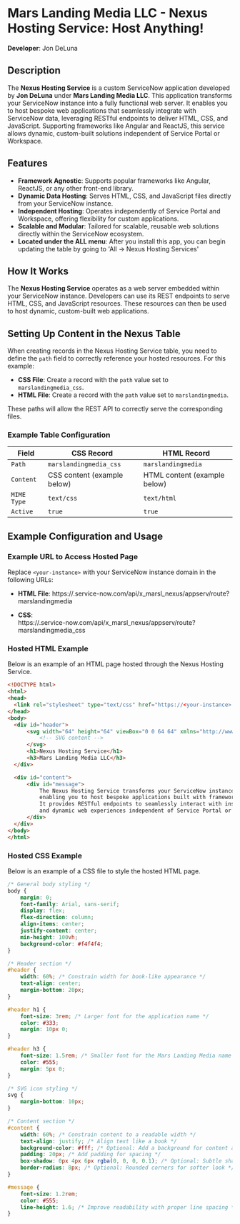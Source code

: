 # Mars Landing Media LLC - Nexus Hosting Service: Host Anything!

**Developer**: Jon DeLuna  

## Description

The **Nexus Hosting Service** is a custom ServiceNow application developed by **Jon DeLuna** under **Mars Landing Media LLC**. This application transforms your ServiceNow instance into a fully functional web server. It enables you to host bespoke web applications that seamlessly integrate with ServiceNow data, leveraging RESTful endpoints to deliver HTML, CSS, and JavaScript. Supporting frameworks like Angular and ReactJS, this service allows dynamic, custom-built solutions independent of Service Portal or Workspace.

## Features

- **Framework Agnostic**: Supports popular frameworks like Angular, ReactJS, or any other front-end library.
- **Dynamic Data Hosting**: Serves HTML, CSS, and JavaScript files directly from your ServiceNow instance.
- **Independent Hosting**: Operates independently of Service Portal and Workspace, offering flexibility for custom applications.
- **Scalable and Modular**: Tailored for scalable, reusable web solutions directly within the ServiceNow ecosystem.
- **Located under the ALL menu**: After you install this app, you can begin updating the table by going to 'All -> Nexus Hosting Services'

## How It Works

The **Nexus Hosting Service** operates as a web server embedded within your ServiceNow instance. Developers can use its REST endpoints to serve HTML, CSS, and JavaScript resources. These resources can then be used to host dynamic, custom-built web applications.

## Setting Up Content in the Nexus Table

When creating records in the Nexus Hosting Service table, you need to define the `path` field to correctly reference your hosted resources. For this example:

- **CSS File**: Create a record with the `path` value set to `marslandingmedia_css`.
- **HTML File**: Create a record with the `path` value set to `marslandingmedia`.

These paths will allow the REST API to correctly serve the corresponding files.

### Example Table Configuration

| Field         | CSS Record                  | HTML Record                |
|---------------|-----------------------------|----------------------------|
| `Path`        | `marslandingmedia_css`      | `marslandingmedia`         |
| `Content`     | CSS content (example below) | HTML content (example below) |
| `MIME Type`   | `text/css`                  | `text/html`                |
| `Active`      | `true`                      | `true`                     |

## Example Configuration and Usage

### Example URL to Access Hosted Page

Replace `<your-instance>` with your ServiceNow instance domain in the following URLs:

- **HTML File**:
https://<your-instance>.service-now.com/api/x_marsl_nexus/appserv/route?marslandingmedia

- **CSS**:  
https://<your-instance>.service-now.com/api/x_marsl_nexus/appserv/route?marslandingmedia_css


### Hosted HTML Example

Below is an example of an HTML page hosted through the Nexus Hosting Service.

```html
<!DOCTYPE html>
<html>
<head>
  <link rel="stylesheet" type="text/css" href="https://<your-instance>.service-now.com/api/x_marsl_nexus/appserv/route?marslandingmedia_css">
</head>
<body>
  <div id="header">
      <svg width="64" height="64" viewBox="0 0 64 64" xmlns="http://www.w3.org/2000/svg" fill="#000000">
          <!-- SVG content -->
      </svg>
      <h1>Nexus Hosting Service</h1>
      <h3>Mars Landing Media LLC</h3>
  </div>

  <div id="content">
      <div id="message">
          The Nexus Hosting Service transforms your ServiceNow instance into a dynamic web server, 
          enabling you to host bespoke applications built with frameworks like Angular or ReactJS. 
          It provides RESTful endpoints to seamlessly interact with instance data and create fully customized 
          and dynamic web experiences independent of Service Portal or Workspace.
      </div>
  </div>
</body>
</html>
```


### Hosted CSS Example

Below is an example of a CSS file to style the hosted HTML page.

```css
/* General body styling */
body {
    margin: 0;
    font-family: Arial, sans-serif;
    display: flex;
    flex-direction: column;
    align-items: center;
    justify-content: center;
    min-height: 100vh;
    background-color: #f4f4f4;
}

/* Header section */
#header {
    width: 60%; /* Constrain width for book-like appearance */
    text-align: center;
    margin-bottom: 20px;
}

#header h1 {
    font-size: 3rem; /* Larger font for the application name */
    color: #333;
    margin: 10px 0;
}

#header h3 {
    font-size: 1.5rem; /* Smaller font for the Mars Landing Media name */
    color: #555;
    margin: 5px 0;
}

/* SVG icon styling */
svg {
    margin-bottom: 10px;
}

/* Content section */
#content {
    width: 60%; /* Constrain content to a readable width */
    text-align: justify; /* Align text like a book */
    background-color: #fff; /* Optional: Add a background for content area */
    padding: 20px; /* Add padding for spacing */
    box-shadow: 0px 4px 6px rgba(0, 0, 0, 0.1); /* Optional: Subtle shadow for book effect */
    border-radius: 8px; /* Optional: Rounded corners for softer look */
}

#message {
    font-size: 1.2rem;
    color: #555;
    line-height: 1.6; /* Improve readability with proper line spacing */
}
```

